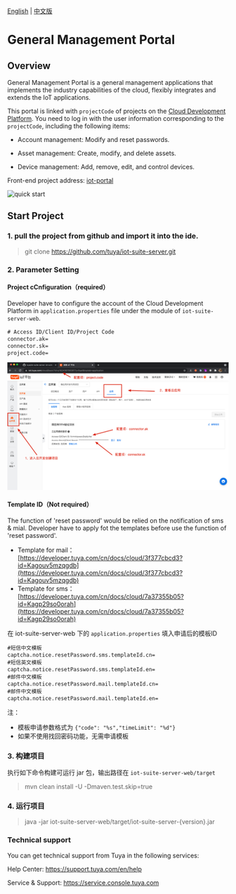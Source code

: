 [English](README.md) | [中文版](README_zh.md)

# General Management Portal
## Overview

General Management Portal is a general management applications that implements the industry capabilities of the cloud, flexibly integrates and extends the IoT applications.

This portal is linked with `projectCode` of projects on the [Cloud Development Platform](https://iot.tuya.com/cloud/). You need to log in with the user information corresponding to the `projectCode`, including the following items:

- Account management: Modify and reset passwords.
  
- Asset management: Create, modify, and delete assets.
  
- Device management: Add, remove, edit, and control devices.

Front-end project address: [iot-portal](https://github.com/tuya/iot-portal)

![quick start](iot-suite-server.gif)


## Start Project
### 1. pull the project from github and import it into the ide.
> git clone https://github.com/tuya/iot-suite-server.git

### 2. Parameter Setting
#### Project cCnfiguration（required）
Developer have to configure the account of the Cloud Development Platform in `application.properties` file under the module of `iot-suite-server-web`.
   ```properties
   # Access ID/Client ID/Project Code
   connector.ak=
   connector.sk=
   project.code=
   ```
![config](img.png)

#### Template ID（Not required）

The function of 'reset password' would be relied on the notification of sms & mial. Developer have to apply fot the templates before use the function of 'reset password'.

* Template for mail：[https://developer.tuya.com/cn/docs/cloud/3f377cbcd3?id=Kagouv5mzqgdb](https://developer.tuya.com/cn/docs/cloud/3f377cbcd3?id=Kagouv5mzqgdb)
* Template for sms：[https://developer.tuya.com/cn/docs/cloud/7a37355b05?id=Kagp29so0orah](https://developer.tuya.com/cn/docs/cloud/7a37355b05?id=Kagp29so0orah)

在 iot-suite-server-web 下的 `application.properties` 填入申请后的模板ID
   ```properties
#短信中文模板
captcha.notice.resetPassword.sms.templateId.cn=
#短信英文模板
captcha.notice.resetPassword.sms.templateId.en=
#邮件中文模板
captcha.notice.resetPassword.mail.templateId.cn=
#邮件中文模板
captcha.notice.resetPassword.mail.templateId.en=
   ```
注：
* 模板申请参数格式为 `{"code": "%s","timeLimit": "%d"}`
* 如果不使用找回密码功能，无需申请模板

### 3. 构建项目
执行如下命令构建可运行 jar 包，输出路径在 `iot-suite-server-web/target`
> mvn clean install -U -Dmaven.test.skip=true

### 4. 运行项目

> java -jar iot-suite-server-web/target/iot-suite-server-{version}.jar

### Technical support

You can get technical support from Tuya in the following services:

Help Center: https://support.tuya.com/en/help

Service & Support: https://service.console.tuya.com
